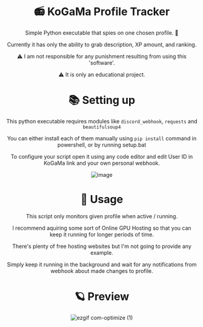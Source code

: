 
</div><div align="center"> 
 
# 📻 KoGaMa Profile Tracker 
Simple Python executable that spies on one chosen profile. 👻

Currently it has only the ability to grab description, XP amount, and ranking.

⚠ I am not responsible for any punishment resulting from using this 'software'. 

⚠ It is only an educational project. 


# 📚 Setting up
This python executable requires modules like ``discord_webhook``, ``requests`` and ``beautifulsoup4``

You can either install each of them manually using ``pip install``  command in powershell, or by running setup.bat

To configure your script open it using any code editor and edit User ID in KoGaMa link and your own personal webhook.

![image](https://user-images.githubusercontent.com/96681438/233845732-269d6792-e17a-45e0-9e9d-7361757873cc.png)

# 📖 Usage

This script only monitors given profile when active / running.

I recommend aquiring some sort of Online GPU Hosting so that you can keep it running for longer periods of time.

There's plenty of free hosting websites but I'm not going to provide any example.

Simply keep it running in the background and wait for any notifications from webhook about made changes to profile.

# 🪐 Preview

![ezgif com-optimize (1)](https://user-images.githubusercontent.com/96681438/233846353-2b02b05c-29be-46d6-8812-6a8e4d2695b8.gif)



</div>
